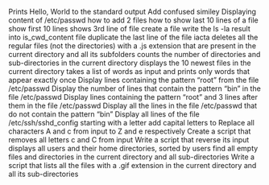 Prints Hello, World to the standard output
Add confused similey
Displaying content of /etc/passwd
how to add 2 files
how to show last 10 lines of a file
show first 10 lines
shows 3rd line of file
create a file
write the ls -la result into is_cwd_content file
duplicate the last line of the file iacta
deletes all the regular files (not the directories) with a .js extension that are present in the current directory and all its subfolders
counts the number of directories and sub-directories in the current directory
displays the 10 newest files in the current directory
takes a list of words as input and prints only words that appear exactly once
Display lines containing the pattern “root” from the file /etc/passwd
Display the number of lines that contain the pattern “bin” in the file /etc/passwd
Display lines containing the pattern “root” and 3 lines after them in the file /etc/passwd
Display all the lines in the file /etc/passwd that do not contain the pattern “bin”
Display all lines of the file /etc/ssh/sshd_config starting with a letter add capital letters to
Replace all characters A and c from input to Z and e respectively
Create a script that removes all letters c and C from input
Write a script that reverse its input
displays all users and their home directories, sorted by users
find all empty files and directories in the current directory and all sub-directories
Write a script that lists all the files with a .gif extension in the current directory and all its sub-directories
